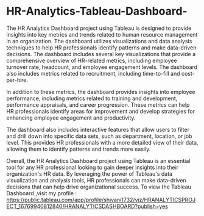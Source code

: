 # HR-Analytics-Tableau-Dashboard-
The HR Analytics Dashboard project using Tableau is designed to provide insights into key metrics and trends related to human resource management in an organization. The dashboard utilizes visualizations and data analysis techniques to help HR professionals identify patterns and make data-driven decisions.
The dashboard includes several key visualizations that provide a comprehensive overview of HR-related metrics, including employee turnover rate, headcount, and employee engagement levels. The dashboard also includes metrics related to recruitment, including time-to-fill and cost-per-hire.

In addition to these metrics, the dashboard provides insights into employee performance, including metrics related to training and development, performance appraisals, and career progression. These metrics can help HR professionals identify areas for improvement and develop strategies for enhancing employee engagement and productivity.

The dashboard also includes interactive features that allow users to filter and drill down into specific data sets, such as department, location, or job level. This provides HR professionals with a more detailed view of their data, allowing them to identify patterns and trends more easily.

Overall, the HR Analytics Dashboard project using Tableau is an essential tool for any HR professional looking to gain deeper insights into their organization's HR data. By leveraging the power of Tableau's data visualization and analysis tools, HR professionals can make data-driven decisions that can help drive organizational success.
To view the Tableau Dashboard ,visit my profile : https://public.tableau.com/app/profile/shivani1732/viz/HRANALYTICSPROJECT_16769940812840/HRANALYTICSDASHBOARD?publish=yes
